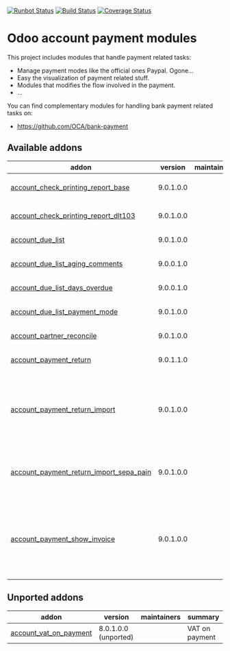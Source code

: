 [![Runbot Status](https://runbot.odoo-community.org/runbot/badge/flat/96/9.0.svg)](https://runbot.odoo-community.org/runbot/repo/github-com-oca-account-payment-96)
[![Build Status](https://travis-ci.org/OCA/account-payment.svg?branch=9.0)](https://travis-ci.org/OCA/account-payment)
[![Coverage Status](https://coveralls.io/repos/OCA/account-payment/badge.png?branch=9.0)](https://coveralls.io/r/OCA/account-payment?branch=9.0)

Odoo account payment modules
============================

This project includes modules that handle payment related tasks:

* Manage payment modes like the official ones Paypal. Ogone...
* Easy the visualization of payment related stuff.
* Modules that modifies the flow involved in the payment.
* ...

You can find complementary modules for handling bank payment related tasks on:

 * https://github.com/OCA/bank-payment
 
[//]: # (addons)

Available addons
----------------
addon | version | maintainers | summary
--- | --- | --- | ---
[account_check_printing_report_base](account_check_printing_report_base/) | 9.0.1.0.0 |  | Account Check Printing Report Base
[account_check_printing_report_dlt103](account_check_printing_report_dlt103/) | 9.0.1.0.0 |  | Account Check Printing Report DLT103
[account_due_list](account_due_list/) | 9.0.1.0.0 |  | Payments Due list
[account_due_list_aging_comments](account_due_list_aging_comments/) | 9.0.0.1.0 |  | Payments Due list aging comments
[account_due_list_days_overdue](account_due_list_days_overdue/) | 9.0.0.1.0 |  | Payments Due list days overdue
[account_due_list_payment_mode](account_due_list_payment_mode/) | 9.0.1.0.0 |  | Payment due list with payment mode
[account_partner_reconcile](account_partner_reconcile/) | 9.0.1.0.0 |  | Account Partner Reconcile
[account_payment_return](account_payment_return/) | 9.0.1.1.0 |  | Manage the return of your payments
[account_payment_return_import](account_payment_return_import/) | 9.0.1.0.0 |  | This module add a generic wizard to import payment return fileformats. Is only the base to be extended by another modules
[account_payment_return_import_sepa_pain](account_payment_return_import_sepa_pain/) | 9.0.1.0.0 |  | Module to import SEPA Direct Debit Unpaid Report File Format PAIN.002.001.03
[account_payment_show_invoice](account_payment_show_invoice/) | 9.0.1.0.0 |  | Extends the tree view of payments to show the paid invoices related to the payments using the vendor reference by default


Unported addons
---------------
addon | version | maintainers | summary
--- | --- | --- | ---
[account_vat_on_payment](account_vat_on_payment/) | 8.0.1.0.0 (unported) |  | VAT on payment

[//]: # (end addons)
